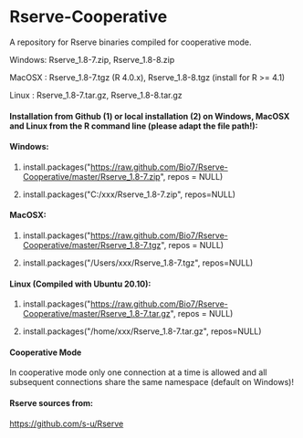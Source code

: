 # Rserve-Cooperative

A repository for Rserve binaries compiled for cooperative mode.

Windows: Rserve_1.8-7.zip, Rserve_1.8-8.zip

MacOSX : Rserve_1.8-7.tgz (R 4.0.x), Rserve_1.8-8.tgz (install for R >= 4.1)

Linux  : Rserve_1.8-7.tar.gz, Rserve_1.8-8.tar.gz

#### Installation from Github (1) or local installation (2) on Windows, MacOSX and Linux from the R command line (please adapt the file path!):

#### Windows:

1. install.packages("https://raw.github.com/Bio7/Rserve-Cooperative/master/Rserve_1.8-7.zip", repos = NULL)

2. install.packages("C:/xxx/Rserve_1.8-7.zip", repos=NULL)

#### MacOSX:

1. install.packages("https://raw.github.com/Bio7/Rserve-Cooperative/master/Rserve_1.8-7.tgz", repos = NULL)

2. install.packages("/Users/xxx/Rserve_1.8-7.tgz", repos=NULL)

#### Linux (Compiled with Ubuntu 20.10):

1. install.packages("https://raw.github.com/Bio7/Rserve-Cooperative/master/Rserve_1.8-7.tar.gz", repos = NULL)

2. install.packages("/home/xxx/Rserve_1.8-7.tar.gz", repos=NULL)

#### Cooperative Mode

In cooperative mode only one connection at a time is allowed and all subsequent connections share the same namespace (default on Windows)!

#### Rserve sources from:

https://github.com/s-u/Rserve
